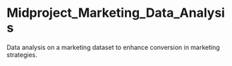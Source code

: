 # Midproject_Marketing_Data_Analysis
 Data analysis on a marketing dataset to enhance conversion in marketing strategies.
